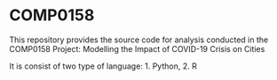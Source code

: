 # COMP0158
This repository provides the source code for analysis conducted in the COMP0158 Project: Modelling the Impact of COVID-19 Crisis on Cities

It is consist of two type of language: 1. Python, 2. R
